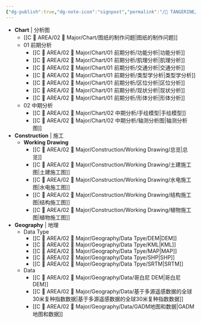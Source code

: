 ```yaml
---
{"dg-publish":true,"dg-note-icon":"signpost","permalink":"/🍊 TANGERINE/Waypoint/Major/","dgPassFrontmatter":true,"noteIcon":"signpost","created":"2024-11-01T21:22:07.327+08:00","updated":"2024-11-05T23:44:41.838+08:00"}
---
```


- **Chart** | 分析图
	- [[C 📔 AREA/02 🌳 Major/Chart/图纸的制作问题\|图纸的制作问题]]
	- 01 前期分析
		- [[C 📔 AREA/02 🌳 Major/Chart/01 前期分析/功能分析\|功能分析]]
		- [[C 📔 AREA/02 🌳 Major/Chart/01 前期分析/肌理分析\|肌理分析]]
		- [[C 📔 AREA/02 🌳 Major/Chart/01 前期分析/交通分析\|交通分析]]
		- [[C 📔 AREA/02 🌳 Major/Chart/01 前期分析/类型学分析\|类型学分析]]
		- [[C 📔 AREA/02 🌳 Major/Chart/01 前期分析/区位分析\|区位分析]]
		- [[C 📔 AREA/02 🌳 Major/Chart/01 前期分析/现状分析\|现状分析]]
		- [[C 📔 AREA/02 🌳 Major/Chart/01 前期分析/形体分析\|形体分析]]
	- 02 中期分析
		- [[C 📔 AREA/02 🌳 Major/Chart/02 中期分析/手绘模型\|手绘模型]]
		- [[C 📔 AREA/02 🌳 Major/Chart/02 中期分析/轴测分析图\|轴测分析图]]
- **Construction** | 施工
	- **Working** **Drawing**
		- [[C 📔 AREA/02 🌳 Major/Construction/Working Drawing/总览\|总览]]
		- [[C 📔 AREA/02 🌳 Major/Construction/Working Drawing/土建施工图\|土建施工图]]
		- [[C 📔 AREA/02 🌳 Major/Construction/Working Drawing/水电施工图\|水电施工图]]
		- [[C 📔 AREA/02 🌳 Major/Construction/Working Drawing/结构施工图\|结构施工图]]
		- [[C 📔 AREA/02 🌳 Major/Construction/Working Drawing/植物施工图\|植物施工图]]
- **Geography** | 地理
	- Data Type
		- [[C 📔 AREA/02 🌳 Major/Geography/Data Tpye/DEM\|DEM]]
		- [[C 📔 AREA/02 🌳 Major/Geography/Data Tpye/KML\|KML]]
		- [[C 📔 AREA/02 🌳 Major/Geography/Data Tpye/MAP\|MAP]]
		- [[C 📔 AREA/02 🌳 Major/Geography/Data Tpye/SHP\|SHP]]
		- [[C 📔 AREA/02 🌳 Major/Geography/Data Tpye/SRTM\|SRTM]]
	- Data
		- [[C 📔 AREA/02 🌳 Major/Geography/Data/哥白尼 DEM\|哥白尼 DEM]]
		- [[C 📔 AREA/02 🌳 Major/Geography/Data/基于多源遥感数据的全球30米复种指数数据\|基于多源遥感数据的全球30米复种指数数据]]
		- [[C 📔 AREA/02 🌳 Major/Geography/Data/GADM地图和数据\|GADM地图和数据]]